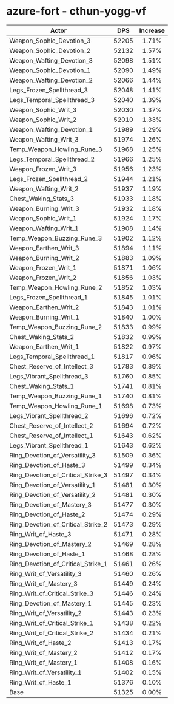 # azure-fort - cthun-yogg-vf
| Actor | DPS | Increase |
|---|:---:|:---:|
|Weapon_Sophic_Devotion_3|52205|1.71%|
|Weapon_Sophic_Devotion_2|52132|1.57%|
|Weapon_Wafting_Devotion_3|52098|1.51%|
|Weapon_Sophic_Devotion_1|52090|1.49%|
|Weapon_Wafting_Devotion_2|52066|1.44%|
|Legs_Frozen_Spellthread_3|52048|1.41%|
|Legs_Temporal_Spellthread_3|52040|1.39%|
|Weapon_Sophic_Writ_3|52030|1.37%|
|Weapon_Sophic_Writ_2|52010|1.33%|
|Weapon_Wafting_Devotion_1|51989|1.29%|
|Weapon_Wafting_Writ_3|51974|1.26%|
|Temp_Weapon_Howling_Rune_3|51968|1.25%|
|Legs_Temporal_Spellthread_2|51966|1.25%|
|Weapon_Frozen_Writ_3|51956|1.23%|
|Legs_Frozen_Spellthread_2|51944|1.21%|
|Weapon_Wafting_Writ_2|51937|1.19%|
|Chest_Waking_Stats_3|51933|1.18%|
|Weapon_Burning_Writ_3|51932|1.18%|
|Weapon_Sophic_Writ_1|51924|1.17%|
|Weapon_Wafting_Writ_1|51908|1.14%|
|Temp_Weapon_Buzzing_Rune_3|51902|1.12%|
|Weapon_Earthen_Writ_3|51894|1.11%|
|Weapon_Burning_Writ_2|51883|1.09%|
|Weapon_Frozen_Writ_1|51871|1.06%|
|Weapon_Frozen_Writ_2|51856|1.03%|
|Temp_Weapon_Howling_Rune_2|51852|1.03%|
|Legs_Frozen_Spellthread_1|51845|1.01%|
|Weapon_Earthen_Writ_2|51843|1.01%|
|Weapon_Burning_Writ_1|51840|1.00%|
|Temp_Weapon_Buzzing_Rune_2|51833|0.99%|
|Chest_Waking_Stats_2|51832|0.99%|
|Weapon_Earthen_Writ_1|51822|0.97%|
|Legs_Temporal_Spellthread_1|51817|0.96%|
|Chest_Reserve_of_Intellect_3|51783|0.89%|
|Legs_Vibrant_Spellthread_3|51760|0.85%|
|Chest_Waking_Stats_1|51741|0.81%|
|Temp_Weapon_Buzzing_Rune_1|51740|0.81%|
|Temp_Weapon_Howling_Rune_1|51698|0.73%|
|Legs_Vibrant_Spellthread_2|51696|0.72%|
|Chest_Reserve_of_Intellect_2|51694|0.72%|
|Chest_Reserve_of_Intellect_1|51643|0.62%|
|Legs_Vibrant_Spellthread_1|51643|0.62%|
|Ring_Devotion_of_Versatility_3|51509|0.36%|
|Ring_Devotion_of_Haste_3|51499|0.34%|
|Ring_Devotion_of_Critical_Strike_3|51497|0.34%|
|Ring_Devotion_of_Versatility_1|51481|0.30%|
|Ring_Devotion_of_Versatility_2|51481|0.30%|
|Ring_Devotion_of_Mastery_3|51477|0.30%|
|Ring_Devotion_of_Haste_2|51474|0.29%|
|Ring_Devotion_of_Critical_Strike_2|51473|0.29%|
|Ring_Writ_of_Haste_3|51471|0.28%|
|Ring_Devotion_of_Mastery_2|51469|0.28%|
|Ring_Devotion_of_Haste_1|51468|0.28%|
|Ring_Devotion_of_Critical_Strike_1|51461|0.26%|
|Ring_Writ_of_Versatility_3|51460|0.26%|
|Ring_Writ_of_Mastery_3|51449|0.24%|
|Ring_Writ_of_Critical_Strike_3|51446|0.24%|
|Ring_Devotion_of_Mastery_1|51445|0.23%|
|Ring_Writ_of_Versatility_2|51443|0.23%|
|Ring_Writ_of_Critical_Strike_1|51438|0.22%|
|Ring_Writ_of_Critical_Strike_2|51434|0.21%|
|Ring_Writ_of_Haste_2|51413|0.17%|
|Ring_Writ_of_Mastery_2|51412|0.17%|
|Ring_Writ_of_Mastery_1|51408|0.16%|
|Ring_Writ_of_Versatility_1|51402|0.15%|
|Ring_Writ_of_Haste_1|51376|0.10%|
|Base|51325|0.00%|
